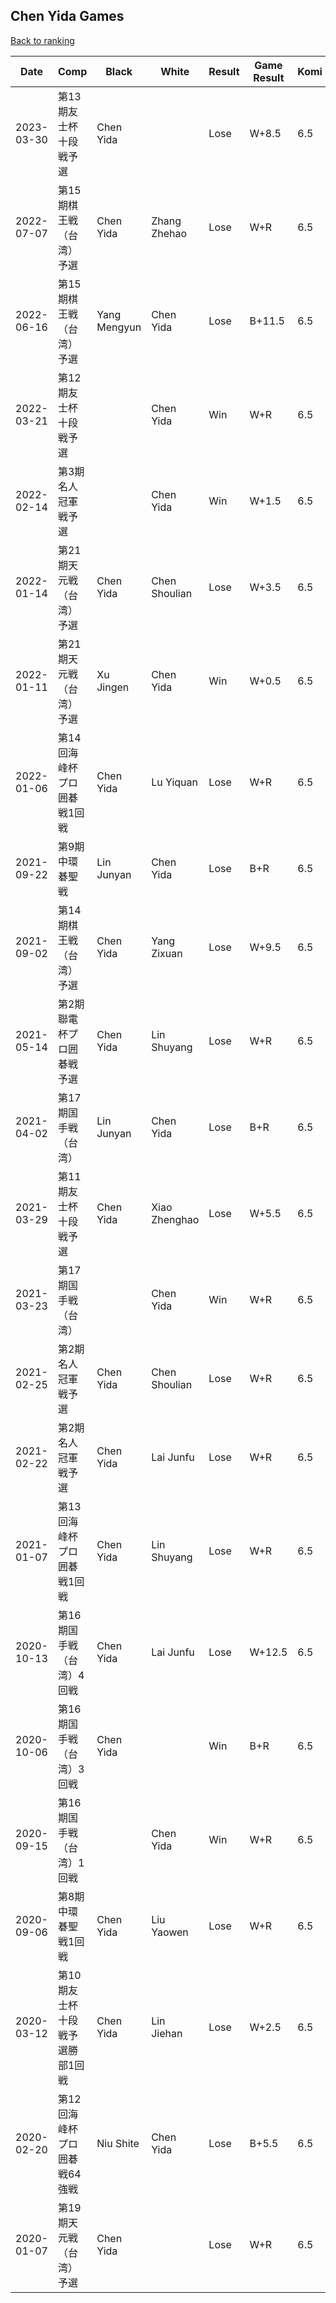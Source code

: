 ## Chen Yida Games

[Back to ranking](../../index.md)




| **Date** | **Comp** | **Black** | **White** | **Result** | **Game Result** | **Komi** | **Rating** | **Diff** | 
| --- | --- | --- | --- | --- | --- | --- | --- | --- |
| 2023-03-30 | 第13期友士杯十段戦予選 | Chen Yida |  | Lose | W+8.5 | 6.5 | 2541 | 0 | 
| 2022-07-07 | 第15期棋王戦（台湾）予選 | Chen Yida | Zhang Zhehao | Lose | W+R | 6.5 | 2541 | -12 | 
| 2022-06-16 | 第15期棋王戦（台湾）予選 | Yang Mengyun | Chen Yida | Lose | B+11.5 | 6.5 | 2553 | -25 | 
| 2022-03-21 | 第12期友士杯十段戦予選 |  | Chen Yida | Win | W+R | 6.5 | 2578 | -30 | 
| 2022-02-14 | 第3期名人冠軍戦予選 |  | Chen Yida | Win | W+1.5 | 6.5 | 2608 | 11 | 
| 2022-01-14 | 第21期天元戦（台湾）予選 | Chen Yida | Chen Shoulian | Lose | W+3.5 | 6.5 | 2597 | 6 | 
| 2022-01-11 | 第21期天元戦（台湾）予選 | Xu Jingen | Chen Yida | Win | W+0.5 | 6.5 | 2591 | 165 | 
| 2022-01-06 | 第14回海峰杯プロ囲碁戦1回戦 | Chen Yida | Lu Yiquan | Lose | W+R | 6.5 | 2426 | -83 | 
| 2021-09-22 | 第9期中環碁聖戦 | Lin Junyan | Chen Yida | Lose | B+R | 6.5 | 2509 | 8 | 
| 2021-09-02 | 第14期棋王戦（台湾）予選 | Chen Yida | Yang Zixuan | Lose | W+9.5 | 6.5 | 2501 | 17 | 
| 2021-05-14 | 第2期聯電杯プロ囲碁戦予選 | Chen Yida | Lin Shuyang | Lose | W+R | 6.5 | 2484 | 58 | 
| 2021-04-02 | 第17期国手戦（台湾） | Lin Junyan | Chen Yida | Lose | B+R | 6.5 | 2426 | -29 | 
| 2021-03-29 | 第11期友士杯十段戦予選 | Chen Yida | Xiao Zhenghao | Lose | W+5.5 | 6.5 | 2455 | 75 | 
| 2021-03-23 | 第17期国手戦（台湾） |  | Chen Yida | Win | W+R | 6.5 | 2380 | 132 | 
| 2021-02-25 | 第2期名人冠軍戦予選 | Chen Yida | Chen Shoulian | Lose | W+R | 6.5 | 2248 | -12 | 
| 2021-02-22 | 第2期名人冠軍戦予選 | Chen Yida | Lai Junfu | Lose | W+R | 6.5 | 2260 | 116 | 
| 2021-01-07 | 第13回海峰杯プロ囲碁戦1回戦 | Chen Yida | Lin Shuyang | Lose | W+R | 6.5 | 2144 | -4 | 
| 2020-10-13 | 第16期国手戦（台湾）4回戦 | Chen Yida | Lai Junfu | Lose | W+12.5 | 6.5 | 2148 | 203 | 
| 2020-10-06 | 第16期国手戦（台湾）3回戦 | Chen Yida |  | Win | B+R | 6.5 | 1945 | -273 | 
| 2020-09-15 | 第16期国手戦（台湾）1回戦 |  | Chen Yida | Win | W+R | 6.5 | 2218 | 0 | 
| 2020-09-06 | 第8期中環碁聖戦1回戦 | Chen Yida | Liu Yaowen | Lose | W+R | 6.5 | 2218 | 0 | 
| 2020-03-12 | 第10期友士杯十段戦予選勝部1回戦 | Chen Yida | Lin Jiehan | Lose | W+2.5 | 6.5 | 2218 | -26 | 
| 2020-02-20 | 第12回海峰杯プロ囲碁戦64強戦 | Niu Shite | Chen Yida | Lose | B+5.5 | 6.5 | 2244 | -98 | 
| 2020-01-07 | 第19期天元戦（台湾）予選 | Chen Yida |  | Lose | W+R | 6.5 | 2342 | missing |




